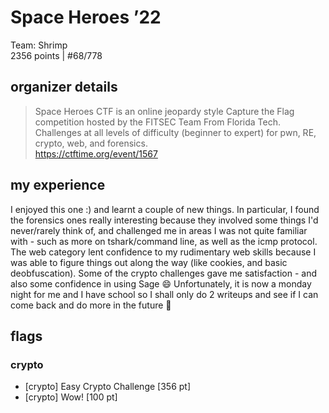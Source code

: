 # Space Heroes ’22
Team: Shrimp <br> 2356 points | #68/778

## organizer details
> Space Heroes CTF is an online jeopardy style Capture the Flag competition hosted by the FITSEC Team From Florida Tech. Challenges at all levels of difficulty (beginner to expert) for pwn, RE, crypto, web, and forensics. <br>
https://ctftime.org/event/1567

## my experience
I enjoyed this one :) and learnt a couple of new things. In particular, I found the forensics ones really interesting because they involved some things I'd never/rarely think of, and challenged me in areas I was not quite familiar with - such as more on tshark/command line, as well as the icmp protocol. The web category lent confidence to my rudimentary web skills because I was able to figure things out along the way (like cookies, and basic deobfuscation). Some of the crypto challenges gave me satisfaction - and also some confidence in using Sage 😄 Unfortunately, it is now a monday night for me and I have school so I shall only do 2 writeups and see if I can come back and do more in the future 🥲

## flags  
### crypto
* [crypto] Easy Crypto Challenge [356 pt]
* [crypto] Wow! [100 pt] 

